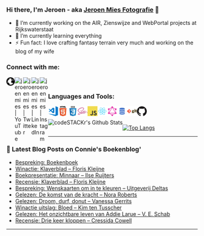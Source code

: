 ### Hi there, I'm Jeroen - aka [Jeroen Mies Fotografie][website] 👋

- 🔭 I’m currently working on the AIR, Zienswijze and WebPortal projects at Rijkswaterstaat
- 🌱 I’m currently learning everything
- ⚡ Fun fact: I love crafting fantasy terrain very much and working on the blog of my wife

### Connect with me:

[<img align="left" alt="jeroenmies" width="22px" src="https://raw.githubusercontent.com/iconic/open-iconic/master/svg/globe.svg" />][website]
[<img align="left" alt="jeroenmies | YouTube" width="22px" src="https://cdn.jsdelivr.net/npm/simple-icons@v3/icons/youtube.svg" />][youtube]
[<img align="left" alt="jeroenmies | Twitter" width="22px" src="https://cdn.jsdelivr.net/npm/simple-icons@v3/icons/twitter.svg" />][twitter]
[<img align="left" alt="jeroenmies | LinkedIn" width="22px" src="https://cdn.jsdelivr.net/npm/simple-icons@v3/icons/linkedin.svg" />][linkedin]
[<img align="left" alt="jeroenmies | Instagram" width="22px" src="https://cdn.jsdelivr.net/npm/simple-icons@v3/icons/instagram.svg" />][instagram]

<br />

### Languages and Tools:

[<img align="left" alt="Visual Studio Code" width="26px" src="https://raw.githubusercontent.com/github/explore/80688e429a7d4ef2fca1e82350fe8e3517d3494d/topics/visual-studio-code/visual-studio-code.png" />][webdevplaylist]
[<img align="left" alt="HTML5" width="26px" src="https://raw.githubusercontent.com/github/explore/80688e429a7d4ef2fca1e82350fe8e3517d3494d/topics/html/html.png" />][webdevplaylist]
[<img align="left" alt="CSS3" width="26px" src="https://raw.githubusercontent.com/github/explore/80688e429a7d4ef2fca1e82350fe8e3517d3494d/topics/css/css.png" />][cssplaylist]
[<img align="left" alt="Sass" width="26px" src="https://raw.githubusercontent.com/github/explore/80688e429a7d4ef2fca1e82350fe8e3517d3494d/topics/sass/sass.png" />][cssplaylist]
[<img align="left" alt="JavaScript" width="26px" src="https://raw.githubusercontent.com/github/explore/80688e429a7d4ef2fca1e82350fe8e3517d3494d/topics/javascript/javascript.png" />][jsplaylist]
[<img align="left" alt="React" width="26px" src="https://raw.githubusercontent.com/github/explore/80688e429a7d4ef2fca1e82350fe8e3517d3494d/topics/react/react.png" />][reactplaylist]
[<img align="left" alt="GraphQL" width="26px" src="https://raw.githubusercontent.com/github/explore/80688e429a7d4ef2fca1e82350fe8e3517d3494d/topics/graphql/graphql.png" />][webdevplaylist]
[<img align="left" alt="SQL" width="26px" src="https://raw.githubusercontent.com/github/explore/80688e429a7d4ef2fca1e82350fe8e3517d3494d/topics/sql/sql.png" />][webdevplaylist]
[<img align="left" alt="Git" width="26px" src="https://raw.githubusercontent.com/github/explore/80688e429a7d4ef2fca1e82350fe8e3517d3494d/topics/git/git.png" />][webdevplaylist]
[<img align="left" alt="GitHub" width="26px" src="https://raw.githubusercontent.com/github/explore/78df643247d429f6cc873026c0622819ad797942/topics/github/github.png" />][webdevplaylist]

<br />
<br />

<img align="left" alt="codeSTACKr's Github Stats" src="https://github-readme-stats.vercel.app/api?username=jeroenmies&show_icons=true&hide_border=true&count_private=true&theme=tokyonight" />

[![Top Langs](https://github-readme-stats.vercel.app/api/top-langs/?username=jeroenmies)](https://github.com/jeroenmies/github-readme-stats)

---

### 📕 Latest Blog Posts on Connie's Boekenblog'
<!-- BLOG-POST-LIST:START -->
- [Bespreking: Boekenboek](https://conniesboekenblog.nl/2021/02/24/bespreking-boekenboek/?utm_source=rss&utm_medium=rss&utm_campaign=bespreking-boekenboek)
- [Winactie: Klaverblad – Floris Kleijne](https://conniesboekenblog.nl/2021/02/22/winactie-klaverblad-floris-kleijne/?utm_source=rss&utm_medium=rss&utm_campaign=winactie-klaverblad-floris-kleijne)
- [Boekpresentatie: Minnaar – Ilse Ruijters](https://conniesboekenblog.nl/2021/02/18/boekpresentatie-minnaar-ilse-ruijters/?utm_source=rss&utm_medium=rss&utm_campaign=boekpresentatie-minnaar-ilse-ruijters)
- [Recensie: Klaverblad – Floris Kleijne](https://conniesboekenblog.nl/2021/02/18/recensie-klaverblad-floris-kleijne/?utm_source=rss&utm_medium=rss&utm_campaign=recensie-klaverblad-floris-kleijne)
- [Bespreking: Wenskaarten om in te kleuren – Uitgeverij Deltas](https://conniesboekenblog.nl/2021/02/15/bespreking-wenskaarten-om-in-te-kleuren-uitgeverij-deltas/?utm_source=rss&utm_medium=rss&utm_campaign=bespreking-wenskaarten-om-in-te-kleuren-uitgeverij-deltas)
- [Gelezen: De komst van de kracht – Nora Roberts](https://conniesboekenblog.nl/2021/02/13/gelezen-de-komst-van-de-kracht-nora-roberts/?utm_source=rss&utm_medium=rss&utm_campaign=gelezen-de-komst-van-de-kracht-nora-roberts)
- [Gelezen: Droom, durf, donut – Vanessa Gerrits](https://conniesboekenblog.nl/2021/02/05/gelezen-droom-durf-donut-vanessa-gerrits/?utm_source=rss&utm_medium=rss&utm_campaign=gelezen-droom-durf-donut-vanessa-gerrits)
- [Winactie uitslag: Bloed – Kim ten Tusscher](https://conniesboekenblog.nl/2021/02/02/winactie-uitslag-bloed-kim-ten-tusscher/?utm_source=rss&utm_medium=rss&utm_campaign=winactie-uitslag-bloed-kim-ten-tusscher)
- [Gelezen: Het onzichtbare leven van Addie Larue – V. E. Schab](https://conniesboekenblog.nl/2021/01/30/gelezen-het-onzichtbare-leven-van-addie-larue-v-e-schab/?utm_source=rss&utm_medium=rss&utm_campaign=gelezen-het-onzichtbare-leven-van-addie-larue-v-e-schab)
- [Recensie: Drie keer kloppen – Cressida Cowell](https://conniesboekenblog.nl/2021/01/28/recensie-drie-keer-kloppen-cressida-cowell/?utm_source=rss&utm_medium=rss&utm_campaign=recensie-drie-keer-kloppen-cressida-cowell)
<!-- BLOG-POST-LIST:END -->

---

[website]: https://jeroenmiesfotografie.nl
[twitter]: https://twitter.com/jeroenmies
[youtube]: https://www.youtube.com/channel/UCdM6wXDAk3Y8_ycxkSfAD7Q
[instagram]: https://www.instagram.com/jeroenmies/
[linkedin]: https://www.linkedin.com/in/jeroenmies/
[webdevplaylist]: https://www.youtube.com/playlist?list=PLlhZGGVFsRrTQQnp_2UwWSoAigm-9_SqR
[jsplaylist]: https://www.youtube.com/playlist?list=PLC5BA7CB1270B2073
[cssplaylist]: https://www.youtube.com/playlist?list=PLlhZGGVFsRrSeV5xra6z-nU60cqompunz
[reactplaylist]: https://www.youtube.com/playlist?list=PLC5BA7CB1270B2073
